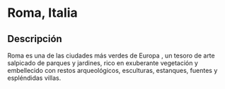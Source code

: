 # Roma, Italia

## Descripción
Roma es una de las ciudades más verdes de Europa , un tesoro de arte salpicado de parques y jardines, rico en exuberante vegetación y embellecido con restos arqueológicos, esculturas, estanques, fuentes y espléndidas villas.
